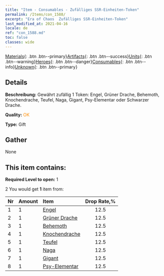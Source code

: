 ```yaml
---
title: "Item - Consumables - Zufälliges SSR-Einheiten-Token"
permalink: /Items/con_1588/
excerpt: "Era of Chaos  Zufälliges SSR-Einheiten-Token"
last_modified_at: 2021-04-16
locale: de
ref: "con_1588.md"
toc: false
classes: wide
---
```

 [Materials](/de/Items/){: .btn .btn--primary}[Artifacts](/de/Items/Artifacts/){: .btn .btn--success}[Units](/de/Items/Units/){: .btn .btn--warning}[Heroes](/de/Items/Heroes/){: .btn .btn--danger}[Consumables](/de/Items/Consumables/){: .btn .btn--info}[Unknown](/de/Items/Unknown/){: .btn .btn--primary}

## Details
 **Beschreibung:** Gewährt zufällig 1 Token: Engel, Grüner Drache, Behemoth, Knochendrache, Teufel, Naga, Gigant, Psy-Elementar oder Schwarzer Drache.

 **Quality:** <span style="color: #FF8C00">OK</span>

 **Type:** Gift

## Gather

  None

## This item contains:

 **Required Level to open:** 1

 2 You would get **1** item  from:

  | Nr | Amount |     Item    | Drop Rate,% |
  |:---|:-------|:------------|:---------:|
  | 1 | 1 | [Engel](/de/Items/unt_196/) | 12.5 | 
  | 2 | 1 | [Grüner Drache](/de/Items/unt_205/) | 12.5 | 
  | 3 | 1 | [Behemoth](/de/Items/unt_223/) | 12.5 | 
  | 4 | 1 | [Knochendrache](/de/Items/unt_214/) | 12.5 | 
  | 5 | 1 | [Teufel](/de/Items/unt_232/) | 12.5 | 
  | 6 | 1 | [Naga](/de/Items/unt_240/) | 12.5 | 
  | 7 | 1 | [Gigant](/de/Items/unt_241/) | 12.5 | 
  | 8 | 1 | [Psy-Elementar](/de/Items/unt_267/) | 12.5 | 
